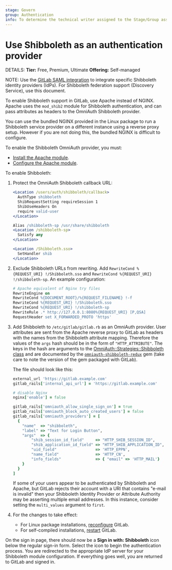 ```yaml
---
stage: Govern
group: Authentication
info: To determine the technical writer assigned to the Stage/Group associated with this page, see https://about.gitlab.com/handbook/engineering/ux/technical-writing/#assignments
---
```


# Use Shibboleth as an authentication provider 

DETAILS:
**Tier:** Free, Premium, Ultimate
**Offering:** Self-managed

NOTE:
Use the [GitLab SAML integration](saml.md) to integrate specific Shibboleth identity providers (IdPs). For Shibboleth federation support (Discovery Service), use this document.

To enable Shibboleth support in GitLab, use Apache instead of NGINX. Apache uses the `mod_shib2` module for Shibboleth authentication, and can pass attributes as headers to the OmniAuth Shibboleth provider.

You can use the bundled NGINX provided in the Linux package to run a Shibboleth service provider on a different instance using a reverse proxy setup. However if you are not doing this, the bundled NGINX is difficult to configure.

To enable the Shibboleth OmniAuth provider, you must:

- [Install the Apache module](https://wiki.shibboleth.net/confluence/display/SP3/Apache).
- [Configure the Apache module](https://gitlab.com/gitlab-org/gitlab-recipes/tree/master/web-server/apache).

To enable Shibboleth:

1. Protect the OmniAuth Shibboleth callback URL:

   ```apache
   <Location /users/auth/shibboleth/callback>
     AuthType shibboleth
     ShibRequestSetting requireSession 1
     ShibUseHeaders On
     require valid-user
   </Location>

   Alias /shibboleth-sp /usr/share/shibboleth
   <Location /shibboleth-sp>
     Satisfy any
   </Location>

   <Location /Shibboleth.sso>
     SetHandler shib
   </Location>
   ```

1. Exclude Shibboleth URLs from rewriting. Add `RewriteCond %{REQUEST_URI} !/Shibboleth.sso` and `RewriteCond %{REQUEST_URI} !/shibboleth-sp`. An example configuration:

   ```apache
   # Apache equivalent of Nginx try files
   RewriteEngine on
   RewriteCond %{DOCUMENT_ROOT}/%{REQUEST_FILENAME} !-f
   RewriteCond %{REQUEST_URI} !/Shibboleth.sso
   RewriteCond %{REQUEST_URI} !/shibboleth-sp
   RewriteRule .* http://127.0.0.1:8080%{REQUEST_URI} [P,QSA]
   RequestHeader set X_FORWARDED_PROTO 'https'
   ```

1. Add Shibboleth to `/etc/gitlab/gitlab.rb` as an OmniAuth provider.
   User attributes are sent from the Apache reverse proxy to GitLab as headers with the names from the Shibboleth attribute mapping.
   Therefore the values of the `args` hash should be in the form of `"HTTP_ATTRIBUTE"`.
   The keys in the hash are arguments to the [OmniAuth::Strategies::Shibboleth class](https://github.com/omniauth/omniauth-shibboleth-redux/blob/master/lib/omniauth/strategies/shibboleth.rb) and are documented by the [`omniauth-shibboleth-redux`](https://github.com/omniauth/omniauth-shibboleth-redux) gem (take care to note the version of the gem packaged with GitLab).

   The file should look like this:

   ```ruby
   external_url 'https://gitlab.example.com'
   gitlab_rails['internal_api_url'] = 'https://gitlab.example.com'

   # disable Nginx
   nginx['enable'] = false

   gitlab_rails['omniauth_allow_single_sign_on'] = true
   gitlab_rails['omniauth_block_auto_created_users'] = false
   gitlab_rails['omniauth_providers'] = [
     {
       "name"  => "shibboleth",
       "label" => "Text for Login Button",
       "args"  => {
           "shib_session_id_field"     => "HTTP_SHIB_SESSION_ID",
           "shib_application_id_field" => "HTTP_SHIB_APPLICATION_ID",
           "uid_field"                 => 'HTTP_EPPN',
           "name_field"                => 'HTTP_CN',
           "info_fields"               => { "email" => 'HTTP_MAIL'}
       }
     }
   ]
   ```

   If some of your users appear to be authenticated by Shibboleth and Apache, but GitLab rejects their account with a URI that contains "e-mail is invalid" then your Shibboleth Identity Provider or Attribute Authority may be asserting multiple email addresses. In this instance, consider setting the `multi_values` argument to `first`.
1. For the changes to take effect:
   - For Linux package installations, [reconfigure](../administration/restart_gitlab.md#reconfigure-a-linux-package-installation) GitLab.
   - For self-compiled installations, [restart](../administration/restart_gitlab.md#self-compiled-installations) GitLab.

On the sign in page, there should now be a **Sign in with: Shibboleth** icon below the regular sign-in form. Select the icon to begin the authentication process. You are redirected to the appropriate IdP server for your Shibboleth module configuration. If everything goes well, you are returned to GitLab and signed in.
